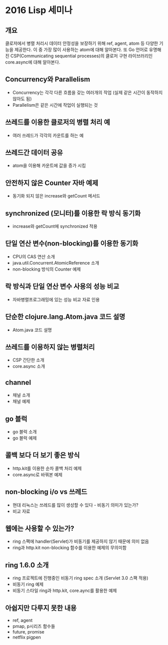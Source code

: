# 2016 Lisp 세미나

## 개요

클로저에서 병렬 처리시 데이터 안정성을 보장하기 위해 ref, agent, atom 등 다양한 기능을 제공한다.
이 중 가장 많이 사용하는 atom에 대해 알아본다. 또 Go 언어로 유명해진 CSP(Communicating sequential processes)의
클로저 구현 라이브러리인 core.async에 대해 알아본다.

## Concurrency와 Parallelism

- Concurrency는 각각 다른 흐름을 갖는 여러개의 작업 (실제 같은 시간이 동작하지 않아도 됨)
- Parallelism은 같은 시간에 작업이 실행되는 것

## 쓰레드를 이용한 클로저의 병렬 처리 예

- 여러 쓰레드가 각각의 카운트를 하는 예

## 쓰레드간 데이터 공유

- atom을 이용해 카운트에 값을 증가 시킴

## 안전하지 않은 Counter 자바 예제

- 동기화 되지 않은 increase와 getCount 메서드

## synchronized (모니터)를 이용한 락 방식 동기화

- increase와 getCount에 synchronized 적용

## 단일 연산 변수(non-blocking)를 이용한 동기화

- CPU의 CAS 연산 소개
- java.util.Concurrent.AtomicReference 소개
- non-blocking 방식의 Counter 예제

## 락 방식과 단일 연산 변수 사용의 성능 비교

- 자바병렬프로그래밍에 있는 성능 비교 자료 인용

## 단순한 clojure.lang.Atom.java 코드 설명

- Atom.java 코드 설명

## 쓰레드를 이용하지 않는 병렬처리

- CSP 간단한 소개
- core.async 소개

## channel

- 채널 소개
- 채널 예제

## go 블럭

- go 블럭 소개
- go 블럭 예제

## 콜백 보다 더 보기 좋은 방식

- http.kit를 이용한 순차 콜백 처리 예제
- core.async로 바꿔본 예제

## non-blocking i/o vs 쓰레드

- 현대 리눅스는 쓰레드를 많이 생성할 수 있다 - 비동기 의미가 있는가?
- 비교 자료

## 웹에는 사용할 수 있는가?

- ring 스팩에 handler(Servlet)가 비동기를 제공하지 않기 때문에 의미 없음
- ring과 http.kit non-blocking 함수를 이용한 예제의 무의미함

## ring 1.6.0 소개

- ring 프로젝트에 진행중인 비동기 ring spec 소개 (Servlet 3.0 스팩 적용)
- 비동기 ring 예제
- 비동기 스타일 ring과 http.kit, core.aync를 활용한 예제

## 아쉽지만 다루지 못한 내용

- ref, agent
- pmap, p시리즈 함수들
- future, promise
- netflix pigpen
